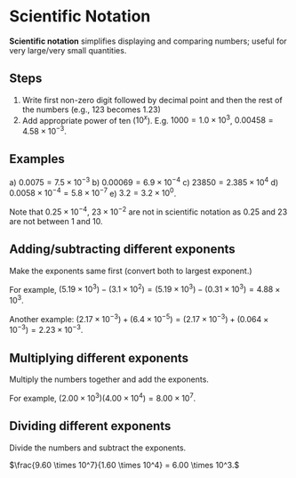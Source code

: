# Scientific Notation

**Scientific notation** simplifies displaying and comparing numbers; useful for very large/very small quantities.

## Steps

1. Write first non-zero digit followed by decimal point and then the rest of the numbers (e.g., 123 becomes 1.23)
2. Add appropriate power of ten ($10^x$). E.g. $1000 = 1.0 \times 10^3$, $0.00458 = 4.58 \times 10^{-3}$.

## Examples

a) $0.0075 = 7.5 \times 10^{-3}$
b) $0.00069 = 6.9 \times 10^{-4}$
c) $23850 = 2.385 \times 10^4$
d) $0.0058 \times 10^{-4} = 5.8 \times 10^{-7}$
e) $3.2 = 3.2 \times 10^0$.

Note that $0.25 \times 10^{-4}$, $23 \times 10^{-2}$ are not in scientific notation as $0.25$ and $23$ are not between 1 and 10.

## Adding/subtracting different exponents

Make the exponents same first (convert both to largest exponent.)

For example, $(5.19 \times 10^3) - (3.1 \times 10^2) = (5.19 \times 10^3) - (0.31 \times 10^3) = 4.88 \times 10^3.$

Another example: $(2.17 \times 10^{-3}) + (6.4 \times 10^{-5}) = (2.17 \times 10^{-3}) + (0.064 \times 10^{-3}) = 2.23 \times 10^{-3}.$

## Multiplying different exponents

Multiply the numbers together and add the exponents.

For example, $(2.00 \times 10^3)(4.00 \times 10^4) = 8.00 \times 10^7.$

## Dividing different exponents

Divide the numbers and subtract the exponents.

$\frac{9.60 \times 10^7}{1.60 \times 10^4} = 6.00 \times 10^3.$
